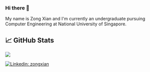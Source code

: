 ### Hi there 👋

My name is Zong Xian and I'm currently an undergraduate pursuing Computer Engineering at National University of Singapore. 

## &#x1f4c8; GitHub Stats

<img align="center" src="https://github-readme-stats.vercel.app/api/<CARD_TYPE>/?username=zongxian-ctrl&theme=<THEME_NAME>" />

[![Linkedin: zongxian](https://img.shields.io/badge/zongxian-blue?style=flat&logo=Linkedin&logoColor=white)][linkedin]

[linkedin]: https://www.linkedin.com/in/zongxiann/
<!--
**zongxian-ctrl/zongxian-ctrl** is a ✨ _special_ ✨ repository because its `README.md` (this file) appears on your GitHub profile.

Here are some ideas to get you started:

- 🔭 I’m currently working on ...
- 🌱 I’m currently learning ...
- 👯 I’m looking to collaborate on ...
- 🤔 I’m looking for help with ...
- 💬 Ask me about ...
- 📫 How to reach me: ...
- 😄 Pronouns: ...
- ⚡ Fun fact: ...
-->
